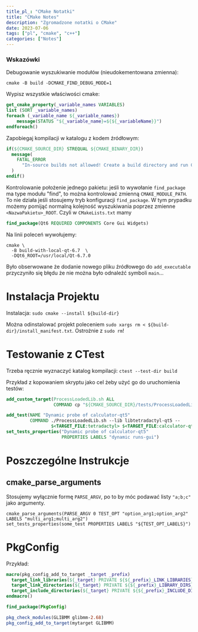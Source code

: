 ```yaml
---
title_pl_: "CMake Notatki"
title: "CMake Notes"
description: "Zgromadzone notatki o CMake"
date: 2023-07-06
tags: ["pl", "cmake", "c++"]
categories: ["Notes"]
---
```


### Wskazówki

Debugowanie wyszukiwanie modułów (nieudokementowana zmienna):

```
cmake -B build -DCMAKE_FIND_DEBUG_MODE=1
```

Wypisz wszystkie właściwości cmake:

```cmake
get_cmake_property(_variable_names VARIABLES)
list (SORT _variable_names)
foreach (_variable_name ${_variable_names})
    message(STATUS "${_variable_name}=${${_variableName}}")
endforeach()
```

Zapobiegaj kompilacji w katalogu z kodem źródłowym:

```cmake
if(${CMAKE_SOURCE_DIR} STREQUAL ${CMAKE_BINARY_DIR})
  message(
    FATAL_ERROR
      "In-source builds not allowed! Create a build directory and run CMake from there. "
  )
endif()
```

Kontrolowanie położenie jednego pakietu: jeśli to wywołanie `find_package` ma type modułu "find", to można kontrolować zmienną `CMAKE_MODULE_PATH`. To nie działa jeśli stosujemy tryb konfiguracji `find_package`. W tym prypadku możemy pomijąć normalną kolejność wyszukiwania poprzez zmienne `<NazwaPakietu>_ROOT`. Czyli w `CMakeLists.txt` mamy

```cmake
find_package(Qt6 REQUIRED COMPONENTS Core Gui Widgets)

```

Na linii poleceń wywołujemy:

```
cmake \
  -B build-with-local-qt-6.7  \
  -DQt6_ROOT=/usr/local/Qt-6.7.0
```

Było obserwowane że dodanie nowego pliku źródłowego do `add_executable` przyczyniło się błędu że nie można było odnaleźć symboli `main`...

# Instalacja Projektu

Instalacja: `sudo cmake --install ${build-dir}`

Można odinstalować projekt poleceniem `sudo xargs rm < ${build-dir}/install_manifest.txt`. Ostrożnie z `sudo rm`!

# Testowanie z CTest

Trzeba ręcznie wyznaczyć katalog kompilacji: `ctest --test-dir build`

Przykład z kopowaniem skryptu jako cel żeby użyć go do uruchomienia testów:

```cmake
add_custom_target(ProcessLoadedLib.sh ALL
                  COMMAND cp "${CMAKE_SOURCE_DIR}/tests/ProcessLoadedLib.sh" .)

add_test(NAME "Dynamic probe of calculator-qt5"
         COMMAND ./ProcessLoadedLib.sh --lib libtetradactyl-qt5 --
                 $<TARGET_FILE:tetradactyl> $<TARGET_FILE:calculator-qt5>)
set_tests_properties("Dynamic probe of calculator-qt5"
                     PROPERTIES LABELS "dynamic runs-gui")
```

# Poszczególne Instrukcje

## cmake_parse_arguments

Stosujemy wyłącznie formę `PARSE_ARGV`, po to by móc podawać listy `"a;b;c"` jako argumenty.

```
cmake_parse_arguments(PARSE_ARGV 0 TEST_OPT "option_arg1;option_arg2" LABELS "multi_arg1;multi_arg2")
set_tests_properties(some_test PROPERTIES LABELS "${TEST_OPT_LABELS}")
```

# PkgConfig

Przykład:

```cmake
macro(pkg_config_add_to_target _target _prefix)
  target_link_libraries(${_target} PRIVATE ${${_prefix}_LINK_LIBRARIES})
  target_link_directories(${_target} PRIVATE ${${_prefix}_LIBRARY_DIRS})
  target_include_directories(${_target} PRIVATE ${${_prefix}_INCLUDE_DIRS})
endmacro()

find_package(PkgConfig)

pkg_check_modules(GLIBMM glibmm-2.68)
pkg_config_add_to_target(mytarget GLIBMM)
```
